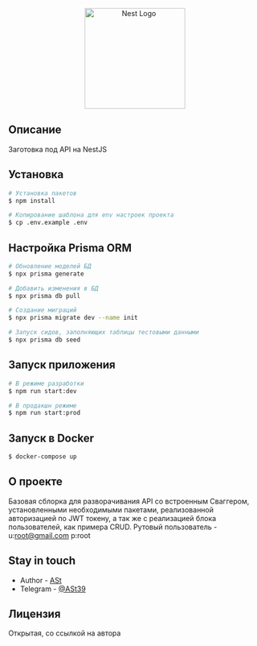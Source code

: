 <p align="center">
  <a href="http://nestjs.com/" target="blank"><img src="https://nestjs.com/img/logo-small.svg" width="200" alt="Nest Logo" /></a>
</p>

## Описание

Заготовка под API на NestJS

## Установка

```bash
# Установка пакетов
$ npm install

# Копирование шаблона для env настроек проекта 
$ cp .env.example .env
```

## Настройка Prisma ORM

```bash
# Обновление моделей БД 
$ npx prisma generate

# Добавить изменения в БД
$ npx prisma db pull

# Создание миграций
$ npx prisma migrate dev --name init

# Запуск сидов, заполняющих таблицы тестовыми данными
$ npx prisma db seed
```

## Запуск приложения

```bash
# В режиме разработки
$ npm run start:dev
```

```bash
# В продакшн режиме
$ npm run start:prod
```

## Запуск в Docker

```bash
$ docker-compose up
```

## О проекте

Базовая сблорка для разворачивания API со встроенным Сваггером, установленными необходимыми пакетами, реализованной авторизацией по JWT токену, 
а так же с реализацией блока пользователей, как примера CRUD.
Рутовый пользователь - u:root@gmail.com p:root

## Stay in touch

- Author - [ASt](https://github.com/ast39)
- Telegram - [@ASt39](https://t.me/ASt39)

## Лицензия
Открытая, со ссылкой на автора 

